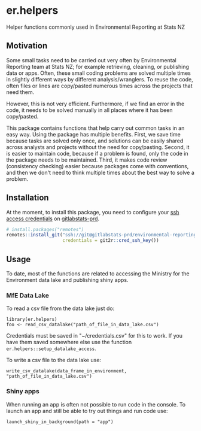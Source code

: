 # er.helpers

Helper functions commonly used in Environmental Reporting at Stats NZ

## Motivation

Some small tasks need to be carried out very often by Environmental Reporting team at Stats NZ; for example retrieving, cleaning, or publishing data or apps. Often, these small coding problems are solved multiple times in slightly different ways by different analysis/wranglers. To reuse the code, often files or lines are copy/pasted numerous times across the projects that need them. 

However, this is not very efficient. Furthermore, if we find an error in the code, it needs to be solved manually in all places where it has been copy/pasted. 

This package contains functions that help carry out common tasks in an easy way. Using the package has multiple benefits. First, we save time because tasks are solved only once, and solutions can be easily shared across analysts and projects without the need for copy/pasting. Second, it is easier to maintain code, because if a problem is found, only the code in the package needs to be maintained. Third, it makes code review (consistency checking) easier because packages come with conventions, and then we don't need to think multiple times about the best way to solve a problem.

## Installation

At the moment, to install this package, you need to configure your [ssh access credentials](https://docs.gitlab.com/ee/ssh/) on [gitlabstats-prd](https://gitlabstats-prd). 

```r
# install.packages("remotes")
remotes::install_git("ssh://git@gitlabstats-prd/environmental-reporting/er.helpers.git", 
                     credentials = git2r::cred_ssh_key())
```

## Usage

To date, most of the functions are related to accessing the Ministry for the Environment data lake and publishing shiny apps. 

### MfE Data Lake

To read a csv file from the data lake just do:

```
library(er.helpers)
foo <- read_csv_datalake("path_of_file_in_data_lake.csv")
```

Credentials must be saved in "~/credentials.csv" for this to work. If you have them saved somewhere else use the function `er.helpers::setup_datalake_access`. 

To write a csv file to the data lake use:

```
write_csv_datalake(data_frame_in_environment, "path_of_file_in_data_lake.csv")
```

### Shiny apps

When running an app is often not possible to run code in the console. To launch an app and still be able to try out things and run code use:

```
launch_shiny_in_background(path = "app")
```

